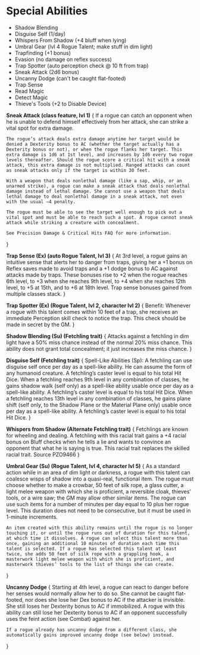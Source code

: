 # Special Abilities

- Shadow Blending
- Disguise Self (1/day)
- Whispers From Shadow (+4 bluff when lying)
- Umbral Gear (lvl 4 Rogue Talent; make stuff in dim light)
- Trapfinding (+1 bonus)
- Evasion (no damage on reflex success)
- Trap Spotter (auto perception check @ 10 ft from trap)
- Sneak Attack (2d6 bonus)
- Uncanny Dodge (can't be caught flat-footed)
- Trap Sense
- Read Magic
- Detect Magic
- Thieve's Tools (+2 to Disable Device)

**Sneak Attack (class feature, lvl 1)** {
	If a rogue can catch an opponent when he is unable to defend himself effectively from her attack, she can strike a vital spot for extra damage.

	The rogue’s attack deals extra damage anytime her target would be denied a Dexterity bonus to AC (whether the target actually has a Dexterity bonus or not), or when the rogue flanks her target. This extra damage is 1d6 at 1st level, and increases by 1d6 every two rogue levels thereafter. Should the rogue score a critical hit with a sneak attack, this extra damage is not multiplied. Ranged attacks can count as sneak attacks only if the target is within 30 feet.

	With a weapon that deals nonlethal damage (like a sap, whip, or an unarmed strike), a rogue can make a sneak attack that deals nonlethal damage instead of lethal damage. She cannot use a weapon that deals lethal damage to deal nonlethal damage in a sneak attack, not even with the usual –4 penalty.

	The rogue must be able to see the target well enough to pick out a vital spot and must be able to reach such a spot. A rogue cannot sneak attack while striking a creature with concealment.

	See Precision Damage & Critical Hits FAQ for more information.
}

**Trap Sense (Ex) (auto Rogue Talent, lvl 3)** {
	At 3rd level, a rogue gains an intuitive sense that alerts her to danger from traps, giving her a +1 bonus on Reflex saves made to avoid traps and a +1 dodge bonus to AC against attacks made by traps. These bonuses rise to +2 when the rogue reaches 6th level, to +3 when she reaches 9th level, to +4 when she reaches 12th level, to +5 at 15th, and to +6 at 18th level. Trap sense bonuses gained from multiple classes stack.
}

**Trap Spotter (Ex) (Rogue Talent, lvl 2, character lvl 2)** {
	Benefit: Whenever a rogue with this talent comes within 10 feet of a trap, she receives an immediate Perception skill check to notice the trap. This check should be made in secret by the GM.
}



**Shadow Blending (Su) (Fetchling trait)** {
	Attacks against a fetchling in dim light have a 50% miss chance instead of the normal 20% miss chance. This ability does not grant total concealment; it just increases the miss chance.
}

**Disguise Self (Fetchling trait)** {
	Spell-Like Abilities (Sp): A fetchling can use disguise self once per day as a spell-like ability. He can assume the form of any humanoid creature. A fetchling’s caster level is equal to his total Hit Dice. When a fetchling reaches 9th level in any combination of classes, he gains shadow walk (self only) as a spell-like ability usable once per day as a spell-like ability. A fetchling’s caster level is equal to his total Hit Dice. When a fetchling reaches 13th level in any combination of classes, he gains plane shift (self only, to the Shadow Plane or the Material Plane only) usable once per day as a spell-like ability. A fetchling’s caster level is equal to his total Hit Dice.
}

**Whispers from Shadow (Alternate Fetchling trait)** {
	Fetchlings are known for wheeling and dealing. A fetchling with this racial trait gains a +4 racial bonus on Bluff checks when he tells a lie and wants to convince an opponent that what he is saying is true. This racial trait replaces the skilled racial trait. Source PZO9466
}

**Umbral Gear (Su) (Rogue Talent, lvl 4, character lvl 5)** {
	As a standard action while in an area of dim light or darkness, a rogue with this talent can coalesce wisps of shadow into a quasi-real, functional item. The rogue must choose whether to make a crowbar, 50 feet of silk rope, a glass cutter, a light melee weapon with which she is proficient, a reversible cloak, thieves’ tools, or a wire saw; the GM may allow other similar items. The rogue can use such items for a number of minutes per day equal to 10 plus her rogue level. This duration does not need to be consecutive, but it must be used in 1-minute increments.

	An item created with this ability remains until the rogue is no longer touching it, or until the rogue runs out of duration for this talent, at which time it dissolves. A rogue can select this talent more than once, gaining an additional 10 minutes of duration each time this talent is selected. If a rogue has selected this talent at least twice, she adds 50 feet of silk rope with a grappling hook, a masterwork light melee weapon with which she is proficient, and masterwork thieves’ tools to the list of things she can create.
}

**Uncanny Dodge** {
	Starting at 4th level, a rogue can react to danger before her senses would normally allow her to do so. She cannot be caught flat-footed, nor does she lose her Dex bonus to AC if the attacker is invisible. She still loses her Dexterity bonus to AC if immobilized. A rogue with this ability can still lose her Dexterity bonus to AC if an opponent successfully uses the feint action (see Combat) against her.

	If a rogue already has uncanny dodge from a different class, she automatically gains improved uncanny dodge (see below) instead.
}

